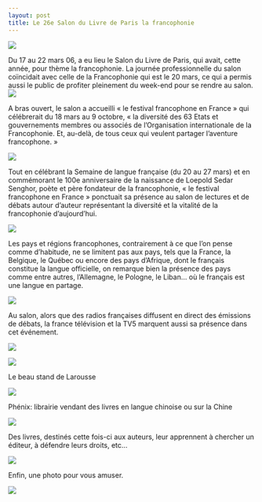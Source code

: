 ```yaml
---
layout: post
title: Le 26e Salon du Livre de Paris la francophonie
---
```




![](http://www.francaisblog.com/fy/images/francophonie1.jpg)

Du 17 au 22 mars 06, a eu lieu le Salon du Livre de Paris, qui avait, cette année, pour thème la francophonie. La journée professionnelle du salon coïncidait avec celle de la Francophonie qui est le 20 mars, ce qui a permis aussi le public de profiter pleinement du week-end pour se rendre au salon.![](http://www.francaisblog.com/fy/images/panorama1.jpg)

A bras ouvert, le salon a accueilli « le festival francophone en France » qui célébrerait du 18 mars au 9 octobre, « la diversité des 63 Etats et gouvernements membres ou associés de l’Organisation internationale de la Francophonie. Et, au-delà, de tous ceux qui veulent partager l’aventure francophone. »

![](http://www.francaisblog.com/fy/images/arbre_de_drapeaux1.jpg)

Tout en célébrant la Semaine de langue française (du 20 au 27 mars) et en commémorant le 100e anniversaire de la naissance de Loepold Sedar Senghor, poète et père fondateur de la francophonie, « le festival francophone en France » ponctuait sa présence au salon de lectures et de débats autour d’auteur représentant la diversité et la vitalité de la francophonie d’aujourd’hui. 

![](http://www.francaisblog.com/fy/images/senghor1.jpg)

Les pays et régions francophones, contrairement à ce que l’on pense comme d’habitude, ne se limitent pas aux pays, tels que la France, la Belgique, le Québec ou encore des pays d’Afrique, dont le français constitue la langue officielle, on remarque bien la présence des pays comme entre autres, l’Allemagne, le Pologne, le Liban… où le français est  une langue en partage.

![](http://www.francaisblog.com/fy/images/pologne1.jpg)

Au salon, alors que des radios françaises diffusent en direct des émissions de débats, la france télévision et la TV5 marquent aussi sa présence dans cet événement.

![](http://www.francaisblog.com/fy/images/radio_live1.jpg)

![](http://www.francaisblog.com/fy/images/france_television1.jpg)

Le beau stand de Larousse

![](http://www.francaisblog.com/fy/images/larousse1.jpg)

Phénix: librairie vendant des livres en langue chinoise ou sur la Chine

![](http://www.francaisblog.com/fy/images/librairie_phenix1.jpg)

Des livres, destinés cette fois-ci aux auteurs, leur apprennent à chercher un éditeur, à défendre leurs droits, etc…

![](http://www.francaisblog.com/fy/images/auteurediteur1.jpg)

Enfin, une photo pour vous amuser.

![](http://www.francaisblog.com/fy/images/king_kong1.jpg)

